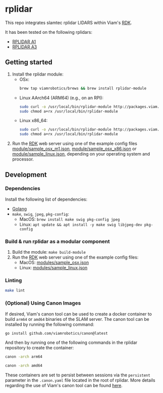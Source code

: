 
# rplidar
This repo integrates slamtec rplidar LIDARS within Viam's [RDK](https://github.com/viamrobotics/rdk).

It has been tested on the following rplidars:
* [RPLIDAR A1](https://www.slamtec.com/en/Lidar/A1)
* [RPLIDAR A3](https://www.slamtec.com/en/Lidar/A3)


## Getting started

1. Install the rplidar module:
   * OSx: 
      ```bash
      brew tap viamrobotics/brews && brew install rplidar-module
      ```
   * Linux AArch64 (ARM64) (e.g., on an RPI):
      ```bash
      sudo curl -o /usr/local/bin/rplidar-module http://packages.viam.com/apps/rplidar/rplidar-module-latest-aarch64.AppImage
      sudo chmod a+rx /usr/local/bin/rplidar-module
      ```
   * Linux x86_64:
      ```bash
      sudo curl -o /usr/local/bin/rplidar-module http://packages.viam.com/apps/rplidar/rplidar-module-latest-x86_64.AppImage
      sudo chmod a+rx /usr/local/bin/rplidar-module
      ```
2. Run the [RDK](https://github.com/viamrobotics/rdk) web server using one of the example config files [module/sample_osx_m1.json](./module/sample_osx_m1.json), [module/sample_osx_x86.json](./module/sample_osx_x86.json) or [module/sample_linux.json](./module/sample_linux.json), depending on your operating system and processor. 

## Development

### Dependencies

Install the following list of dependencies:

* [Golang](https://go.dev/doc/install)
* `make`, `swig`, `jpeg`, `pkg-config`:
    * MacOS: `brew install make swig pkg-config jpeg`
    * Linux: `apt update && apt install -y make swig libjpeg-dev pkg-config`

### Build & run rplidar as a modular component

1. Build the module: `make build-module`
2. Run the [RDK](https://github.com/viamrobotics/rdk) web server using one of the example config files:
    * MacOS: [modules/sample_osx.json](./module/sample_osx.json)
    * Linux: [modules/sample_linux.json](./module/sample_linux.json)

### Linting

```bash
make lint
```

### (Optional) Using Canon Images

If desired, Viam's canon tool can be used to create a docker container to build `arm64` or `amd64` binaries of the SLAM server. The canon tool can be installed by running the following command: 

```bash
go install github.com/viamrobotics/canon@latest
```

And then by running one of the following commands in the rplidar repository to create the container:

```bash
canon -arch arm64
```

```bash
canon -arch amd64
```

These containers are set to persist between sessions via the `persistent` parameter in the `.canon.yaml` file located in the root of rplidar. More details regarding the use of Viam's canon tool can be found [here](https://github.com/viamrobotics/canon).

